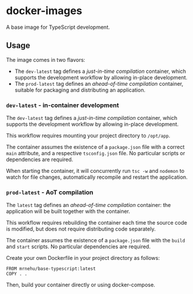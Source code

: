 docker-images
=============

A base image for TypeScript development.

## Usage

The image comes in two flavors:

-	The `dev-latest` tag defines a _just-in-time compilation_ container, which supports the development workflow by allowing in-place development.
-	The `prod-latest` tag defines an _ahead-of-time compilation_ container, suitable for packaging and distributing an application.

### `dev-latest` - in-container development

The `dev-latest` tag defines a _just-in-time compilation_ container, which supports the development workflow by allowing in-place development.

This workflow requires mounting your project directory to `/opt/app`.

The container assumes the existence of a `package.json` file with a correct `main` attribute, and a respective `tsconfig.json` file. No particular scripts or dependencies are required.

When starting the container, it will concurrently run `tsc -w` and `nodemon` to watch for file changes, automatically recompile and restart the application.

### `prod-latest` - AoT compilation

The `latest` tag defines an _ahead-of-time compilation_ container: the application will be built together with the container.

This workflow requires rebuilding the container each time the source code is modified, but does not require distributing code separately.

The container assumes the existence of a `package.json` file with the `build` and `start` scripts. No particular dependencies are required.

Create your own Dockerfile in your project directory as follows:
```
FROM mrnehu/base-typescript:latest
COPY . .
```

Then, build your container directly or using docker-compose.